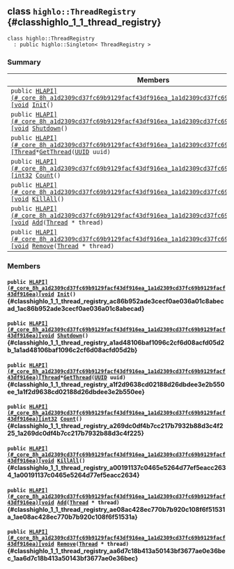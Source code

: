 ## class `highlo::ThreadRegistry` {#classhighlo_1_1_thread_registry}

```
class highlo::ThreadRegistry
  : public highlo::Singleton< ThreadRegistry >
```

### Summary

 Members                        | Descriptions                                
--------------------------------|---------------------------------------------
`public `[`HLAPI](#_core_8h_a1d2309cd37fc69b9129facf43df916ea_1a1d2309cd37fc69b9129facf43df916ea)[void`](#imgui__impl__opengl3__loader_8h_ac668e7cffd9e2e9cfee428b9b2f34fa7_1ac668e7cffd9e2e9cfee428b9b2f34fa7)` `[`Init`](#classhighlo_1_1_thread_registry_ac86b952ade3cecf0ae036a01c8abecad_1ac86b952ade3cecf0ae036a01c8abecad)`()` | 
`public `[`HLAPI](#_core_8h_a1d2309cd37fc69b9129facf43df916ea_1a1d2309cd37fc69b9129facf43df916ea)[void`](#imgui__impl__opengl3__loader_8h_ac668e7cffd9e2e9cfee428b9b2f34fa7_1ac668e7cffd9e2e9cfee428b9b2f34fa7)` `[`Shutdown`](#classhighlo_1_1_thread_registry_a1ad48106baf1096c2cf6d08acfd05d2b_1a1ad48106baf1096c2cf6d08acfd05d2b)`()` | 
`public `[`HLAPI](#_core_8h_a1d2309cd37fc69b9129facf43df916ea_1a1d2309cd37fc69b9129facf43df916ea)[Thread`](docs-api/api-highlo--Thread.md#classhighlo_1_1_thread)` * `[`GetThread`](#classhighlo_1_1_thread_registry_a1f2d9638cd02188d26dbdee3e2b550ee_1a1f2d9638cd02188d26dbdee3e2b550ee)`(`[`UUID`](docs-api/api-highlo--UUID.md#classhighlo_1_1_u_u_i_d)` uuid)` | 
`public `[`HLAPI](#_core_8h_a1d2309cd37fc69b9129facf43df916ea_1a1d2309cd37fc69b9129facf43df916ea)[int32`](#_base_types_8h_a43d43196463bde49cb067f5c20ab8481_1a43d43196463bde49cb067f5c20ab8481)` `[`Count`](#classhighlo_1_1_thread_registry_a269dc0df4b7cc217b7932b88d3c4f225_1a269dc0df4b7cc217b7932b88d3c4f225)`()` | 
`public `[`HLAPI](#_core_8h_a1d2309cd37fc69b9129facf43df916ea_1a1d2309cd37fc69b9129facf43df916ea)[void`](#imgui__impl__opengl3__loader_8h_ac668e7cffd9e2e9cfee428b9b2f34fa7_1ac668e7cffd9e2e9cfee428b9b2f34fa7)` `[`KillAll`](#classhighlo_1_1_thread_registry_a00191137c0465e5264d77ef5eacc2634_1a00191137c0465e5264d77ef5eacc2634)`()` | 
`public `[`HLAPI](#_core_8h_a1d2309cd37fc69b9129facf43df916ea_1a1d2309cd37fc69b9129facf43df916ea)[void`](#imgui__impl__opengl3__loader_8h_ac668e7cffd9e2e9cfee428b9b2f34fa7_1ac668e7cffd9e2e9cfee428b9b2f34fa7)` `[`Add`](#classhighlo_1_1_thread_registry_ae08ac428ec770b7b920c108f6f51531a_1ae08ac428ec770b7b920c108f6f51531a)`(`[`Thread`](docs-api/api-highlo--Thread.md#classhighlo_1_1_thread)` * thread)` | 
`public `[`HLAPI](#_core_8h_a1d2309cd37fc69b9129facf43df916ea_1a1d2309cd37fc69b9129facf43df916ea)[void`](#imgui__impl__opengl3__loader_8h_ac668e7cffd9e2e9cfee428b9b2f34fa7_1ac668e7cffd9e2e9cfee428b9b2f34fa7)` `[`Remove`](#classhighlo_1_1_thread_registry_aa6d7c18b413a50143bf3677ae0e36bec_1aa6d7c18b413a50143bf3677ae0e36bec)`(`[`Thread`](docs-api/api-highlo--Thread.md#classhighlo_1_1_thread)` * thread)` | 

### Members

#### `public `[`HLAPI](#_core_8h_a1d2309cd37fc69b9129facf43df916ea_1a1d2309cd37fc69b9129facf43df916ea)[void`](#imgui__impl__opengl3__loader_8h_ac668e7cffd9e2e9cfee428b9b2f34fa7_1ac668e7cffd9e2e9cfee428b9b2f34fa7)` `[`Init`](#classhighlo_1_1_thread_registry_ac86b952ade3cecf0ae036a01c8abecad_1ac86b952ade3cecf0ae036a01c8abecad)`()` {#classhighlo_1_1_thread_registry_ac86b952ade3cecf0ae036a01c8abecad_1ac86b952ade3cecf0ae036a01c8abecad}

#### `public `[`HLAPI](#_core_8h_a1d2309cd37fc69b9129facf43df916ea_1a1d2309cd37fc69b9129facf43df916ea)[void`](#imgui__impl__opengl3__loader_8h_ac668e7cffd9e2e9cfee428b9b2f34fa7_1ac668e7cffd9e2e9cfee428b9b2f34fa7)` `[`Shutdown`](#classhighlo_1_1_thread_registry_a1ad48106baf1096c2cf6d08acfd05d2b_1a1ad48106baf1096c2cf6d08acfd05d2b)`()` {#classhighlo_1_1_thread_registry_a1ad48106baf1096c2cf6d08acfd05d2b_1a1ad48106baf1096c2cf6d08acfd05d2b}

#### `public `[`HLAPI](#_core_8h_a1d2309cd37fc69b9129facf43df916ea_1a1d2309cd37fc69b9129facf43df916ea)[Thread`](docs-api/api-highlo--Thread.md#classhighlo_1_1_thread)` * `[`GetThread`](#classhighlo_1_1_thread_registry_a1f2d9638cd02188d26dbdee3e2b550ee_1a1f2d9638cd02188d26dbdee3e2b550ee)`(`[`UUID`](docs-api/api-highlo--UUID.md#classhighlo_1_1_u_u_i_d)` uuid)` {#classhighlo_1_1_thread_registry_a1f2d9638cd02188d26dbdee3e2b550ee_1a1f2d9638cd02188d26dbdee3e2b550ee}

#### `public `[`HLAPI](#_core_8h_a1d2309cd37fc69b9129facf43df916ea_1a1d2309cd37fc69b9129facf43df916ea)[int32`](#_base_types_8h_a43d43196463bde49cb067f5c20ab8481_1a43d43196463bde49cb067f5c20ab8481)` `[`Count`](#classhighlo_1_1_thread_registry_a269dc0df4b7cc217b7932b88d3c4f225_1a269dc0df4b7cc217b7932b88d3c4f225)`()` {#classhighlo_1_1_thread_registry_a269dc0df4b7cc217b7932b88d3c4f225_1a269dc0df4b7cc217b7932b88d3c4f225}

#### `public `[`HLAPI](#_core_8h_a1d2309cd37fc69b9129facf43df916ea_1a1d2309cd37fc69b9129facf43df916ea)[void`](#imgui__impl__opengl3__loader_8h_ac668e7cffd9e2e9cfee428b9b2f34fa7_1ac668e7cffd9e2e9cfee428b9b2f34fa7)` `[`KillAll`](#classhighlo_1_1_thread_registry_a00191137c0465e5264d77ef5eacc2634_1a00191137c0465e5264d77ef5eacc2634)`()` {#classhighlo_1_1_thread_registry_a00191137c0465e5264d77ef5eacc2634_1a00191137c0465e5264d77ef5eacc2634}

#### `public `[`HLAPI](#_core_8h_a1d2309cd37fc69b9129facf43df916ea_1a1d2309cd37fc69b9129facf43df916ea)[void`](#imgui__impl__opengl3__loader_8h_ac668e7cffd9e2e9cfee428b9b2f34fa7_1ac668e7cffd9e2e9cfee428b9b2f34fa7)` `[`Add`](#classhighlo_1_1_thread_registry_ae08ac428ec770b7b920c108f6f51531a_1ae08ac428ec770b7b920c108f6f51531a)`(`[`Thread`](docs-api/api-highlo--Thread.md#classhighlo_1_1_thread)` * thread)` {#classhighlo_1_1_thread_registry_ae08ac428ec770b7b920c108f6f51531a_1ae08ac428ec770b7b920c108f6f51531a}

#### `public `[`HLAPI](#_core_8h_a1d2309cd37fc69b9129facf43df916ea_1a1d2309cd37fc69b9129facf43df916ea)[void`](#imgui__impl__opengl3__loader_8h_ac668e7cffd9e2e9cfee428b9b2f34fa7_1ac668e7cffd9e2e9cfee428b9b2f34fa7)` `[`Remove`](#classhighlo_1_1_thread_registry_aa6d7c18b413a50143bf3677ae0e36bec_1aa6d7c18b413a50143bf3677ae0e36bec)`(`[`Thread`](docs-api/api-highlo--Thread.md#classhighlo_1_1_thread)` * thread)` {#classhighlo_1_1_thread_registry_aa6d7c18b413a50143bf3677ae0e36bec_1aa6d7c18b413a50143bf3677ae0e36bec}

